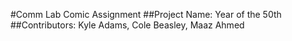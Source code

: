 #Comm Lab Comic Assignment
##Project Name: Year of the 50th
##Contributors: Kyle Adams, Cole Beasley, Maaz Ahmed


